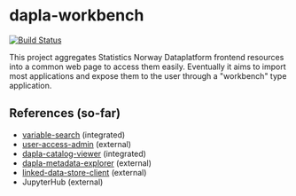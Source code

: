 # dapla-workbench
[![Build Status](https://dev.azure.com/statisticsnorway/Dapla/_apis/build/status/statisticsnorway.dapla-workbench?branchName=master)](https://dev.azure.com/statisticsnorway/Dapla/_build/latest?definitionId=20&branchName=master)

This project aggregates Statistics Norway Dataplatform frontend resources into a common web page to access them easily. 
Eventually it aims to import most applications and expose them to the user through a "workbench" type application.

## References (so-far)
* [variable-search](https://github.com/statisticsnorway/variable-search) (integrated)
* [user-access-admin](https://github.com/statisticsnorway/user-access-admin) (external)
* [dapla-catalog-viewer](https://github.com/statisticsnorway/dapla-catalog-viewer) (integrated)
* [dapla-metadata-explorer](https://github.com/statisticsnorway/dapla-metadata-explorer) (external)
* [linked-data-store-client](https://github.com/statisticsnorway/linked-data-store-client) (external)
* JupyterHub (external)
